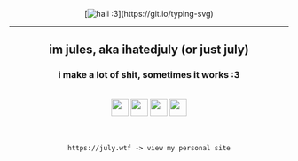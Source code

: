 <div align="center">
  
[![haii :3](https://readme-typing-svg.herokuapp.com?font=Montserrat&size=35&pause=100&color=F74CD7&center=true&vCenter=true&width=435&lines=✩%20jules!)](https://git.io/typing-svg)

---

## im jules, aka ihatedjuly (or just july)
### i make a lot of shit, sometimes it works :3

<br>
<img src="https://anlucas.neocities.org/made_with_windows.gif" height="31" > <img src="https://anlucas.neocities.org/rararchiverlogo.gif" height="31" > <img src="https://88x31.kate.pet/source-poweredby-orange.png" height="31" > <img src="https://88x31.kate.pet/flag-trans.png" height="31"/></a> <br> <br> <br>

```
https://july.wtf -> view my personal site
```
&zwnj; 
&zwnj; 
